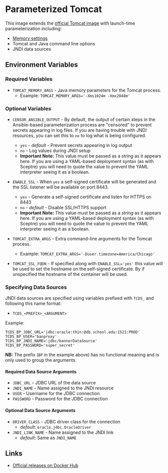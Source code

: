 # Parameterized Tomcat

This image extends the [official Tomcat image](https://hub.docker.com/_/tomcat)
with launch-time parameterization including:

* [Memory settings](#memory-settings)
* Tomcat and Java command line options
* JNDI data sources

## Environment Variables
### Required Variables

* `TOMCAT_MEMORY_ARGS` - Java memory parameters for the Tomcat process.
  * Example: `TOMCAT_MEMORY_ARGS='-Xms1024m -Xmx2048m'`

### Optional Variables

* `CENSOR_ANSIBLE_OUTPUT` - By default, the output of certain steps in the 
  Ansible-based parameterization process are "censored" to prevent secrets 
  appearing in log files. If you are having trouble with JNDI resources, you can
  set this to `no` to log what is being configured.
  * `yes` - _default_ - Prevent secrets appearing in log output
  * `no` - Log values during JNDI setup
  * **Important Note:** This value must be passed as a *string* as it appears 
    here. If you are using a YAML-based deployment syntax (as with Sceptre) you
    will need to quote the value to prevent the YAML interpreter seeing it as a
    boolean.

* `ENABLE_SSL` - When `yes` a self-signed certificate will be generated and the
  SSL listener will be available on port 8443.
  * `yes` - Generate a self-signed certificate and listen for HTTPS on 8443
  * `no` - _default_ - Disable SSL/HTTPS support
  * **Important Note:** This value must be passed as a *string* as it appears 
    here. If you are using a YAML-based deployment syntax (as with Sceptre) you
    will need to quote the value to prevent the YAML interpreter seeing it as a
    boolean.

* `TOMCAT_EXTRA_ARGS` - Extra command-line arguments for the Tomcat process.
  * Example: `TOMCAT_EXTRA_ARGS='-Duser.timezone=America/Chicago'`

* `TOMCAT_SSL_FQDN` - If specified along with `ENABLE_SSL='yes'` this value will
  be used to set the hostname on the self-signed certificate. By if unspecified
  the hostname of the container will be used.

### Specifying Data Sources

JNDI data sources are specified using variables prefixed with `TCDS_` and 
following this name format:

* `TCDS_<PREFIX>_<ARGUMENT>`

Example:
```
TCDS_BP_JDBC_URL='jdbc:oracle:thin:@db.school.edu:1521:PROD'
TCDS_BP_USER='banproxy'
TCDS_BP_JNDI_NAME='jdbc/bannerDataSource'
TCDS_BP_PASSWORD='super_secret'
```

**NB:** The prefix (`BP` in the example above) has no functional meaning and is
only used to group the arguments.

#### Required Data Source Arguments

* `JDBC_URL` - JDBC URL of the data source
* `JNDI_NAME` - Name assigned to the JNDI resource
* `USER` - Username for the JDBC connection
* `PASSWORD` - Password for the JDBC connection

#### Optional Data Source Arguments

* `DRIVER_CLASS` - JDBC driver class for the connection
  * _default_: `oracle.jdbc.OracleDriver`
* `JNDI_LINK_NAME` - Name assigned to the JNDI link
  * _default_: Same as `JNDI_NAME`

## Links

* [Official releases on Docker Hub](https://hub.docker.com/r/sigcorp/tomcat)
